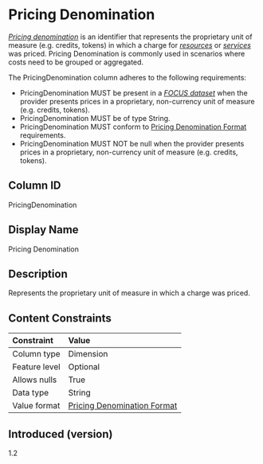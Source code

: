 # Pricing Denomination

[*Pricing denomination*](#glossary:pricing-denomination) is an identifier that represents the proprietary unit of measure (e.g. credits, tokens) in which a charge for [*resources*](#glossary:resource) or [*services*](#glossary:service) was priced. Pricing Denomination is commonly used in scenarios where costs need to be grouped or aggregated.

The PricingDenomination column adheres to the following requirements:

* PricingDenomination MUST be present in a [*FOCUS dataset*](#glossary:FOCUS-dataset) when the provider presents prices in a proprietary, non-currency unit of measure (e.g. credits, tokens).
* PricingDenomination MUST be of type String.
* PricingDenomination MUST conform to [Pricing Denomination Format](#pricingdenominationformat) requirements.
* PricingDenomination MUST NOT be null when the provider presents prices in a proprietary, non-currency unit of measure (e.g. credits, tokens).

## Column ID

PricingDenomination

## Display Name

Pricing Denomination

## Description

Represents the proprietary unit of measure in which a charge was priced.

## Content Constraints

| Constraint      | Value                               |
|:----------------|:------------------------------------|
| Column type     | Dimension                           |
| Feature level   | Optional                            |
| Allows nulls    | True                                |
| Data type       | String                              |
| Value format    | [Pricing Denomination Format](#pricingdenominationformat) |

## Introduced (version)

1.2
